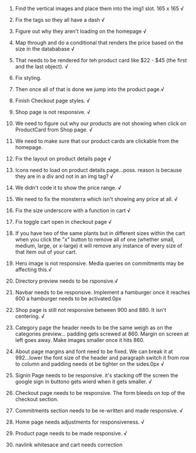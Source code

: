 1.  Find the vertical images and place them into the img1 slot. 165 x 165 √
2.  Fix the tags so they all have a dash √
3.  Figure out why they aren't loading on the homepage √
4.  Map through and do a conditional that renders the price based on the size in the datababase √
5.  That needs to be rendered for teh product card like $22 - $45 (the first and the last object). √

6.  Fix styling.

7.  Then once all of that is done we jump into the product page.√
8.  Finish Checkout page styles. √
9.  Shop page is not responsive. √
10. We need to figure out why our products are not showing when click on ProductCard from Shop page. √
11. We need to make sure that our product cards are clickable from the homepage.
12. Fix the layout on product details page √
13. Icons need to load on product details page...poss. reason is because they are in a div and not in an img tag? √
14. We didn't code it to show the price range. √
15. We need to fix the monsterra which isn't showing any price at all. √
16. Fix the size underscore with a function in cart √
17. Fix toggle cart open in checkout page √

18. If you have two of the same plants but in different sizes within the cart when you click the "x" button to remove all of one (whether small, medium, large, or x-large) it will remove any instance of every size of that item out of your cart.
19. Hero image is not responsive. Media queries on commitments may be affecting this.√
20. Directory preview needs to be rsponsive.√
21. Navbar needs to be responsive. Implement a hamburger once it reaches 600 a hamburger needs to be activated.0px
22. Shop page is still not responsive between 900 and 880. It isn't centering. √
23. Category page the header needs to be the same weigh as on the categories preview... padding gets screwed at 860. Margin on screen at left goes away. Make images smaller once it hits 860.
24. About page margins and font need to be fixed. We can break it at 992...lower the font size of the header and paragraph switch it from row to column and padding needs ot be tighter on the sides.0px √
25. Signin Page needs to be responsive. it's stacking off the screen the google sign in buttono gets wierd when it gets smaller. √
26. Checkout page needs to be responsive. The form bleeds on top of the checkout section.
27. Commitments section needs to be re-written and made responsive. √
28. Home page needs adjustments for responsiveness. √
29. Product page needs to be made responsive. √
30. navlink whitesace and cart needs correction
